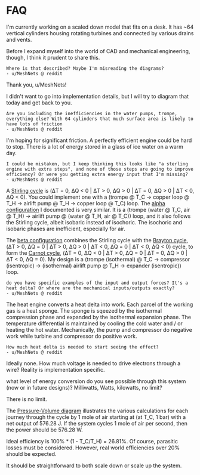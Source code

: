 
# FAQ

I'm currently working on a scaled down model that fits on a desk. It has ~64 vertical cylinders housing rotating turbines and connected by various drains and vents.

Before I expand myself into the world of CAD and mechanical engineering, though, I think it prudent to share this.

    Where is that described? Maybe I'm misreading the diagrams?
    - u/MeshNets @ reddit

Thank you, u/MeshNets!

I didn't want to go into implementation details, but I will try to diagram that today and get back to you.

    Are you including the inefficiencies in the water pumps, trompe, everything else? With 64 cylinders that much surface area is likely to have lots of friction
    - u/MeshNets @ reddit

I'm hoping for significant friction.  A perfectly efficient engine could be hard to stop.  There is a lot of energy stored in a glass of ice water on a warm day.

    I could be mistaken, but I keep thinking this looks like "a sterling engine with extra steps", and none of those steps are going to improve efficiency? Or were you getting extra energy input that I'm missing?
    - u/MeshNets @ reddit

A [Stirling cycle](https://en.wikipedia.org/wiki/Stirling_cycle) is (ΔT = 0, ΔQ < 0 | ΔT > 0, ΔQ > 0 | ΔT = 0, ΔQ > 0 | ΔT < 0, ΔQ < 0).  You could implement one with a (trompe @ T_C -> copper loop @ T_H -> airlift pump @ T_H -> copper loop @ T_C) loop. The [alpha configuration](https://github.com/trstovall/engine/blob/main/pv_diagram_alpha.png) I documented is very similar. It is a (trompe (water @ T_C, air @ T_H) -> airlift pump @ (water @ T_H, air @ T_C)) loop, and it also follows the Stirling cycle, albeit isobaric instead of isochoric.  The isochoric and isobaric phases are inefficient, especially for air.

The [beta configuration](https://github.com/trstovall/engine/blob/main/pv_diagram_beta.png) combines the Stirling cycle with the [Brayton cycle](https://en.wikipedia.org/wiki/Brayton_cycle), (ΔT > 0, ΔQ = 0 | ΔT > 0, ΔQ > 0 | ΔT < 0, ΔQ = 0 | ΔT < 0, ΔQ < 0) cycle, to form the [Carnot cycle](https://en.wikipedia.org/wiki/Carnot_cycle), (ΔT = 0, ΔQ < 0 | ΔT > 0, ΔQ = 0 | ΔT = 0, ΔQ > 0 | ΔT < 0, ΔQ = 0).  My design is a (trompe (isothermal) @ T_C -> compressor (isentropic) -> (isothermal) airlift pump @ T_H -> expander (isentropic)) loop.

    do you have specific examples of the input and output forces? It's a heat delta? Or where are the mechanical inputs/outputs exactly?
    - u/MeshNets @ reddit

The heat engine converts a heat delta into work.  Each parcel of the working gas is a heat sponge.  The sponge is sqeezed by the isothermal compression phase and expanded by the isothermal expansion phase.  The temperature differential is maintained by cooling the cold water and / or heating the hot water.  Mechanically, the pump and compressor do negative work while turbine and compressor do positive work.

    How much heat delta is needed to start seeing the effect?
    - u/MeshNets @ reddit

Ideally none.  How much voltage is needed to drive electrons through a wire?  Reality is implementation specific.

  what level of energy conversion do you see possible through this system (now or in future designs)? Milliwatts, Watts, kilowatts, no limit?

There is no limit.

The [Pressure-Volume diagram](https://github.com/trstovall/engine/blob/main/pv_diagram_beta.png) illustrates the various calculations for each journey through the cycle by 1 mole of air starting at (at T_C, 1 bar) with a net output of 576.28 J.  If the system cycles 1 mole of air per second, then the power should be 576.28 W.

Ideal efficiency is 100% * (1 - T_C/T_H) = 26.81%.  Of course, parasitic losses must be considered.  However, real world efficiencies over 20% should be expected.

It should be straightforward to both scale down or scale up the system.
